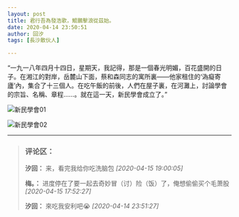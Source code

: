 ```yaml
---
layout: post
title: 君行吾為發浩歌，鯤鵬擊浪從茲始。
date: 2020-04-14 23:50:51
author: 回汐
tags: [長沙散伙人]

---
```

“一九一八年四月十四日，星期天，我記得，那是一個春光明媚，百花盛開的日子。在湘江的對岸，岳麓山下面，蔡和森同志的寓所裏——他家租住的‘溈癡寄廬’內，集合了十三個人。在吃午飯的前後，人們在屋子裏，在河灘上，討論學會的宗旨、名稱、章程……。就在這一天，新民學會成立了。”  


![新民學會01](https://i.loli.net/2020/07/19/IWhKdaeOUJ7qBb1.jpg)

![新民學會02](https://i.loli.net/2020/07/19/StuPq7JlAs8TOG6.jpg)


---
> ### 评论区：
>**汐回：** 来，看完我给你吃洗脑包  *[2020-04-15 19:00:05]*
>
>**梅。：** 进度停在了要一起去奇妙冒（讨）险（饭）了，俺想偷偷买个毛萧股  *[2020-04-15 17:52:27]*
>
>**汐回：** 來吃我安利吧😭  *[2020-04-14 23:51:27]*
>
>
